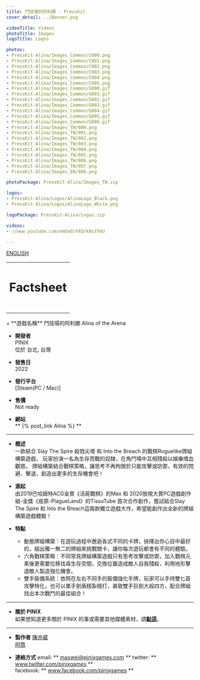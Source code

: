 ```yaml
---
title: 鬥技場的阿利娜 - PressKit
cover_detail: ../Banner.png

videoTitle: Videos
photoTitle: Images
logoTitle: Logos

photos:
- PressKit-Alina/Images_Common/C000.png
- PressKit-Alina/Images_Common/C001.png
- PressKit-Alina/Images_Common/C002.png
- PressKit-Alina/Images_Common/C003.png
- PressKit-Alina/Images_Common/C004.png
- PressKit-Alina/Images_Common/C005.png
- PressKit-Alina/Images_Common/G000.gif
- PressKit-Alina/Images_Common/G001.gif
- PressKit-Alina/Images_Common/G002.gif
- PressKit-Alina/Images_Common/G003.gif
- PressKit-Alina/Images_Common/G004.gif
- PressKit-Alina/Images_Common/G005.gif
- PressKit-Alina/Images_Common/G006.gif
- PressKit-Alina/Images_TW/000.png
- PressKit-Alina/Images_TW/001.png
- PressKit-Alina/Images_TW/002.png
- PressKit-Alina/Images_TW/003.png
- PressKit-Alina/Images_TW/004.png
- PressKit-Alina/Images_TW/005.png
- PressKit-Alina/Images_TW/006.png
- PressKit-Alina/Images_TW/007.png
- PressKit-Alina/Images_EN/008.png

photoPackage: PressKit-Alina/Images_TW.zip

logos: 
- PressKit-Alina/Logos/AlinaLogo_Black.png
- PressKit-Alina/Logos/AlinaLogo_White.png

logoPackage: PressKit-Alina/Logos.zip

videos: 
- //www.youtube.com/embed/XXQrk0sfh6U

---
```

<!--統一管理連結-->
[PINIXPressKitLink]: /PressKit-PINIX/en/
[MAXWEIWEB]: https://maxweichen.github.io/
[STEAMLINK]: ..
[APPSTORELINK]: ..
[GOOGLEPLAYLINK]: ..
[TISSUETUBEWEB]: https://www.facebook.com/TissueTubeGames/
<!--統一管理連結-->
<a href="../en/" class="button small" target=_self>ENGLISH</a>
<table><td><h1>Factsheet<h1></td></table>
+ **遊戲名稱**  
鬥技場的阿利娜
Alina of the Arena 

+ **開發者**  
PINIX  
位於 台北, 台灣   

+ **發售日**  
2022

+ **發行平台**  
[Steam(PC / Mac)]

+ **售價**  
Not ready

+ **網站**  
** {% post_link Alina %} **

  
---
+ **概述**  
一款結合 Slay The Spire 殺戮尖塔 和 Into the Breach 的戰棋Roguelike牌組構築遊戲，
玩家扮演一名為生存而戰的奴隸，在角鬥場中互相殘殺以娛樂嗜血觀眾。
牌組構築結合戰棋策略，讓思考不再拘限於只能攻擊或防禦，有效的閃避、擊退，創造出更多的生存機會吧！

+ **源起**  
由2019巴哈姆特ACG金賞《活屍戰棋》的Max 和 2020放視大賞PC遊戲創作組-金獎《疫原-PlagueLand》的TissuTube 首次合作創作，嘗試結合Slay The Spire 和 Into the Breach這兩款獨立遊戲大作，希望能創作出全新的牌組構築遊戲體驗！

+ **特點**  
	- 動態牌組構築：在遊玩過程中邂逅各式不同的卡牌，抉擇出你心目中最好的，組出獨一無二的牌組來挑戰關卡，讓你每次遊玩都會有不同的體驗。
	- 六角戰棋策略：不同常見牌組構築遊戲只有思考攻擊或防禦，加入戰棋元素後更需要位移找尋生存空間，交換位置造成敵人自我殘殺，利用地形擊退敵人製造強化機會。
	- 雙手裝備系統：依照在左右不同手的裝備強化手牌，玩家可以手持雙匕首攻擊特化，也可以單手劍盾穩紮穩打，甚致雙手巨劍大殺四方，配合牌組找出本次戰鬥的最佳組合！

---
<!--+ **獎項 和 認可**-->
<!--+ **相關報導**-->
<!--Selected Articles-->
+ **關於 PINIX**  
如果想知道更多關於 PINIX 的事或需要其他媒體素材，請[**點這**][PINIXPressKitLink]。  

---
+ **製作者**
[陳亦威][MAXWEIWEB]  
[阿筒][TISSUETUBEWEB]

+ **連絡方式**
email: ** maxwei@pinixgames.com **
twitter: ** www.twitter.com/pinixgames **  
facebook: ** www.facebook.com/pinixgames **

	